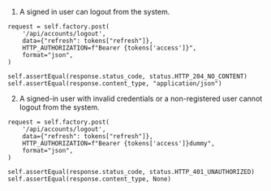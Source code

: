 1. A signed in user can logout from the system.

```
request = self.factory.post(
    '/api/accounts/logout',
    data={"refresh": tokens["refresh"]},
    HTTP_AUTHORIZATION=f"Bearer {tokens['access']}",
    format="json",
)
```

```
self.assertEqual(response.status_code, status.HTTP_204_NO_CONTENT)
self.assertEqual(response.content_type, "application/json")
```

2. A signed-in user with invalid credentials or a non-registered user cannot logout from the system.

```
request = self.factory.post(
    '/api/accounts/logout',
    data={"refresh": tokens["refresh"]},
    HTTP_AUTHORIZATION=f"Bearer {tokens['access']}dummy",
    format="json",
)
```

```
self.assertEqual(response.status_code, status.HTTP_401_UNAUTHORIZED)
self.assertEqual(response.content_type, None)
```